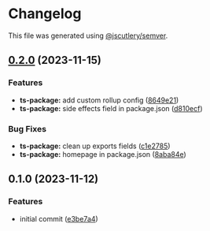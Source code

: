 # Changelog

This file was generated using [@jscutlery/semver](https://github.com/jscutlery/semver).

## [0.2.0](https://github.com/alexgavrusev/nx-plugins/compare/ts-package-0.1.0...ts-package-0.2.0) (2023-11-15)


### Features

* **ts-package:** add custom rollup config ([8649e21](https://github.com/alexgavrusev/nx-plugins/commit/8649e21f79aba7dc78dacd868dd8600e49bfdd44))
* **ts-package:** side effects field in package.json ([d810ecf](https://github.com/alexgavrusev/nx-plugins/commit/d810ecf0c570c130d27836440d5fe2922c1429c7))


### Bug Fixes

* **ts-package:** clean up exports fields ([c1e2785](https://github.com/alexgavrusev/nx-plugins/commit/c1e278501ee2b862692ff31283c9153f1870a815))
* **ts-package:** homepage in package.json ([8aba84e](https://github.com/alexgavrusev/nx-plugins/commit/8aba84e65146439f4b5be5e943b5feafee6062b2))

## 0.1.0 (2023-11-12)


### Features

* initial commit ([e3be7a4](https://github.com/alexgavrusev/nx-plugins/commit/e3be7a4150a073588d65f85dac9b220b88c2629b))
